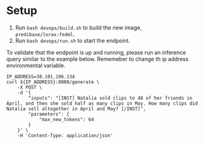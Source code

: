 # Setup

1. Run `bash devops/build.sh` to build the new image, `predibase/lorax:fedml`.
2. Run `bash devops/run.sh` to start the endpoint.

To validate that the endpoint is up and running, please run an inference query similar to the example below. Rememeber to change th ip address environmental variable.
```
IP_ADDRESS=38.101.196.134
curl ${IP_ADDRESS}:8080/generate \
    -X POST \
    -d '{
        "inputs": "[INST] Natalia sold clips to 48 of her friends in April, and then she sold half as many clips in May. How many clips did Natalia sell altogether in April and May? [/INST]",
        "parameters": {
            "max_new_tokens": 64
        }
    }' \
    -H 'Content-Type: application/json'
```